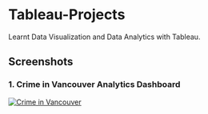 # Tableau-Projects
Learnt Data Visualization and Data Analytics with Tableau.

## Screenshots
### 1. Crime in Vancouver Analytics Dashboard

<div class='tableauPlaceholder' id='viz1715143051007' style='position: relative'><noscript><a href='#'><img alt='Crime in Vancouver ' src='https:&#47;&#47;public.tableau.com&#47;static&#47;images&#47;Cr&#47;CrimeinVancouver_17151418445720&#47;VancouverCrimeReport&#47;1_rss.png' style='border: none' /></a></noscript><object class='tableauViz'  style='display:none;'><param name='host_url' value='https%3A%2F%2Fpublic.tableau.com%2F' /> <param name='embed_code_version' value='3' /> <param name='site_root' value='' /><param name='name' value='CrimeinVancouver_17151418445720&#47;VancouverCrimeReport' /><param name='tabs' value='no' /><param name='toolbar' value='yes' /><param name='static_image' value='https:&#47;&#47;public.tableau.com&#47;static&#47;images&#47;Cr&#47;CrimeinVancouver_17151418445720&#47;VancouverCrimeReport&#47;1.png' /> <param name='animate_transition' value='yes' /><param name='display_static_image' value='yes' /><param name='display_spinner' value='yes' /><param name='display_overlay' value='yes' /><param name='display_count' value='yes' /><param name='language' value='en-US' /></object></div>                <script type='text/javascript'>                    var divElement = document.getElementById('viz1715143051007');                    var vizElement = divElement.getElementsByTagName('object')[0];                    if ( divElement.offsetWidth > 800 ) { vizElement.style.width='1366px';vizElement.style.height='877px';} else if ( divElement.offsetWidth > 500 ) { vizElement.style.width='1366px';vizElement.style.height='877px';} else { vizElement.style.width='100%';vizElement.style.height='1577px';}                     var scriptElement = document.createElement('script');                    scriptElement.src = 'https://public.tableau.com/javascripts/api/viz_v1.js';                    vizElement.parentNode.insertBefore(scriptElement, vizElement);                </script>
